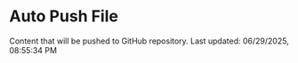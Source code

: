 # Auto Push File

Content that will be pushed to GitHub repository.
Last updated: 06/29/2025, 08:55:34 PM